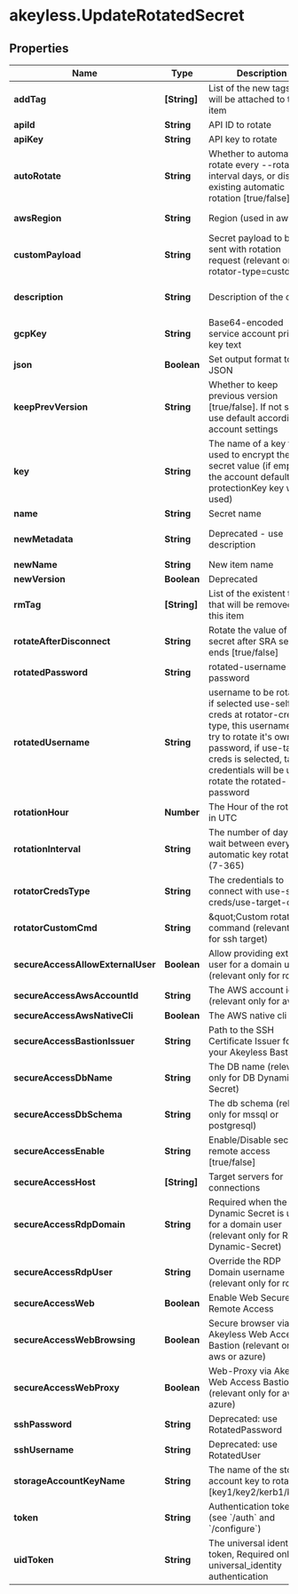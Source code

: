 # akeyless.UpdateRotatedSecret

## Properties

Name | Type | Description | Notes
------------ | ------------- | ------------- | -------------
**addTag** | **[String]** | List of the new tags that will be attached to this item | [optional] 
**apiId** | **String** | API ID to rotate | [optional] 
**apiKey** | **String** | API key to rotate | [optional] 
**autoRotate** | **String** | Whether to automatically rotate every --rotation-interval days, or disable existing automatic rotation [true/false] | [optional] 
**awsRegion** | **String** | Region (used in aws) | [optional] [default to &#39;us-east-2&#39;]
**customPayload** | **String** | Secret payload to be sent with rotation request (relevant only for rotator-type&#x3D;custom) | [optional] 
**description** | **String** | Description of the object | [optional] [default to &#39;default_metadata&#39;]
**gcpKey** | **String** | Base64-encoded service account private key text | [optional] 
**json** | **Boolean** | Set output format to JSON | [optional] [default to false]
**keepPrevVersion** | **String** | Whether to keep previous version [true/false]. If not set, use default according to account settings | [optional] 
**key** | **String** | The name of a key that used to encrypt the secret value (if empty, the account default protectionKey key will be used) | [optional] 
**name** | **String** | Secret name | 
**newMetadata** | **String** | Deprecated - use description | [optional] [default to &#39;default_metadata&#39;]
**newName** | **String** | New item name | [optional] 
**newVersion** | **Boolean** | Deprecated | [optional] 
**rmTag** | **[String]** | List of the existent tags that will be removed from this item | [optional] 
**rotateAfterDisconnect** | **String** | Rotate the value of the secret after SRA session ends [true/false] | [optional] [default to &#39;false&#39;]
**rotatedPassword** | **String** | rotated-username password | [optional] 
**rotatedUsername** | **String** | username to be rotated, if selected use-self-creds at rotator-creds-type, this username will try to rotate it&#39;s own password, if use-target-creds is selected, target credentials will be use to rotate the rotated-password | [optional] 
**rotationHour** | **Number** | The Hour of the rotation in UTC | [optional] 
**rotationInterval** | **String** | The number of days to wait between every automatic key rotation (7-365) | [optional] 
**rotatorCredsType** | **String** | The credentials to connect with use-self-creds/use-target-creds | [optional] [default to &#39;use-self-creds&#39;]
**rotatorCustomCmd** | **String** | \&quot;Custom rotation command (relevant only for ssh target) | [optional] 
**secureAccessAllowExternalUser** | **Boolean** | Allow providing external user for a domain users (relevant only for rdp) | [optional] [default to false]
**secureAccessAwsAccountId** | **String** | The AWS account id (relevant only for aws) | [optional] 
**secureAccessAwsNativeCli** | **Boolean** | The AWS native cli | [optional] 
**secureAccessBastionIssuer** | **String** | Path to the SSH Certificate Issuer for your Akeyless Bastion | [optional] 
**secureAccessDbName** | **String** | The DB name (relevant only for DB Dynamic-Secret) | [optional] 
**secureAccessDbSchema** | **String** | The db schema (relevant only for mssql or postgresql) | [optional] 
**secureAccessEnable** | **String** | Enable/Disable secure remote access [true/false] | [optional] 
**secureAccessHost** | **[String]** | Target servers for connections | [optional] 
**secureAccessRdpDomain** | **String** | Required when the Dynamic Secret is used for a domain user (relevant only for RDP Dynamic-Secret) | [optional] 
**secureAccessRdpUser** | **String** | Override the RDP Domain username (relevant only for rdp) | [optional] 
**secureAccessWeb** | **Boolean** | Enable Web Secure Remote Access | [optional] [default to false]
**secureAccessWebBrowsing** | **Boolean** | Secure browser via Akeyless Web Access Bastion (relevant only for aws or azure) | [optional] [default to false]
**secureAccessWebProxy** | **Boolean** | Web-Proxy via Akeyless Web Access Bastion (relevant only for aws or azure) | [optional] [default to false]
**sshPassword** | **String** | Deprecated: use RotatedPassword | [optional] 
**sshUsername** | **String** | Deprecated: use RotatedUser | [optional] 
**storageAccountKeyName** | **String** | The name of the storage account key to rotate [key1/key2/kerb1/kerb2] | [optional] 
**token** | **String** | Authentication token (see &#x60;/auth&#x60; and &#x60;/configure&#x60;) | [optional] 
**uidToken** | **String** | The universal identity token, Required only for universal_identity authentication | [optional] 



